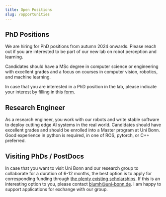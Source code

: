 ```yaml
---
title: Open Positions
slug: /opportunities
---
```


## PhD Positions

We are hiring for PhD positions from autumn 2024 onwards. Please reach out if you are interested to be part of our new lab on robot perception and learning.

Candidates should have a MSc degree in computer science or engineering with excellent grades and a focus on courses in computer vision, robotics, and machine learning.

<!-- In your application, please include

- your CV
- a research statement explaining what topics and questions you want to investigate in your PhD studies
- certificates or transcripts from your Bachelor and Master degrees
- contact information for the supervisors of your master thesis and/or other practical research projects

Please send your application to blumh@uni-bonn.de. -->

In case that you are interested in a PhD position in the lab, please indicate your interest by filling in this [form](https://cloud.vi.cs.uni-bonn.de/index.php/apps/forms/s/krPjagxoEBKr3y95k7cpg9ic).

## Research Engineer

As a research engineer, you work with our robots and write stable software to deploy cutting edge AI systems in the real world. Candidates should have excellent grades and should be enrolled into a Master program at Uni Bonn. Good experience in python is required, in one of ROS, pytorch, or C++ preferred.

## Visiting PhDs / PostDocs

In case that you want to visit Uni Bonn and our research group to collaborate for a duration of 6-12 months, the best option is to apply for corresponding funding through [the plenty existing scholarships](https://www2.daad.de/deutschland/stipendium/datenbank/en/21148-scholarship-database/). If this is an interesting option to you, please contact blumh@uni-bonn.de. I am happy to support applications for exchange with our group.
